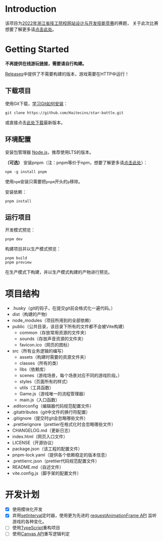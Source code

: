 # Introduction

该项目为[2022年浙江省技工院校网站设计与开发技能竞赛](http://rlsbt.zj.gov.cn/art/2022/5/30/art_1229569595_58929499.html)的赛题，
关于此次比赛想要了解更多请[点击此处](https://mp.weixin.qq.com/s/a7Yfhvau8aaEpaue4yBszA)。

# Getting Started

**不再提供在线游玩链接，需要请自行构建。**

[Releases](https://github.com/Haitecins/star-battle/releases/)中提供了不需要构建的版本，游戏需要在HTTP中运行！

## 下载项目

使用Git下载，[学习Git如何安装](https://www.cnblogs.com/xueweisuoyong/p/11914045.html)：

```shell
git clone https://github.com/Haitecins/star-battle.git
```

或直接点击[此处下载](https://github.com/Haitecins/star-battle/archive/refs/heads/master.zip)最新版本。

## 环境配置

安装包管理器 [Node.js](https://nodejs.org/en/)，推荐使用LTS的版本。

**（可选）** 安装pnpm（注：pnpm等价于npm，想要了解更多请[点击此处](https://rushjs.io/zh-cn/pages/maintainer/package_managers/)）：

```shell
npm -g install pnpm
```

使用`npm`安装只需要把`pnpm`开头的`p`移除。

安装依赖：

```shell
pnpm install
```

## 运行项目

开发模式预览：

```shell
pnpm dev
```

构建项目并以生产模式预览：

```shell
pnpm build
pnpm preview
```

在生产模式下构建，并以生产模式构建的产物进行预览。

# 项目结构

- .husky（git的钩子，在提交git前会格式化一遍代码。）
- dist（构建的产物）
- node_modules（项目所用到的全部依赖）
- public（公共目录，该目录下所有的文件都不会被Vite构建）
    - common（存放常用资源的文件夹）
    - sounds（存放声音资源的文件夹）
    - favicon.ico（网页的图标）
- src（所有业务逻辑的编写）
    - assets（构建时需要的资源文件夹）
    - classes（所有的类）
    - libs（依赖库）
    - scenes（游戏场景，每个场景对应不同的游戏阶段。）
    - styles（页面所有的样式）
    - utils（工具函数）
    - Game.js（游戏唯一的流程管理器）
    - main.js（入口函数）
- .editorconfig（编辑器代码规范配置文件）
- .gitattributes（git中文件的换行符配置）
- .gitignore（提交时git会忽略哪些文件）
- .prettierignore（prettier在格式化时会忽略哪些文件）
- CHANGELOG.md（更新日志）
- index.html（网页入口文件）
- LICENSE（开源协议）
- package.json（该工程的配置文件）
- pnpm-lock.yaml（提供各个依赖稳定的版本信息）
- .prettierrc.json（prettier代码规范配置文件）
- README.md（自述文件）
- vite.config.js（脚手架的配置文件）

# 开发计划

- [x] 使用模块化开发
- [x] 弃用[setInterval](https://developer.mozilla.org/zh-CN/docs/Web/API/setInterval)定时器，使用更为先进的 [requestAnimationFrame API](https://developer.mozilla.org/zh-CN/docs/Web/API/Window/requestAnimationFrame) 监听游戏的各种变化。
- [ ] 使用[TypeScript](https://www.typescriptlang.org/)重构项目
- [ ] 使用[Canvas API](https://developer.mozilla.org/zh-CN/docs/Web/API/Canvas_API/Tutorial)重写逻辑判定

